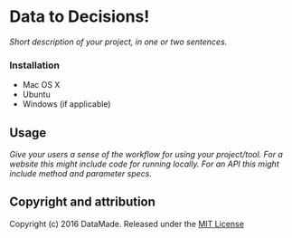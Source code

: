 # **Data to Decisions!**

*Short description of your project, in one or two sentences.* 



### Installation

* Mac OS X
* Ubuntu
* Windows (if applicable)



## Usage

*Give your users a sense of the workflow for using your project/tool.*
*For a website this might include code for running locally.*
*For an API this might include method and parameter specs.*


## Copyright and attribution
Copyright (c) 2016 DataMade. Released under the [MIT License](https://github.com/dscience25/data-to-decision/commit/8b5a72b214341d5f0443e50449e9bd212ae9a489)
